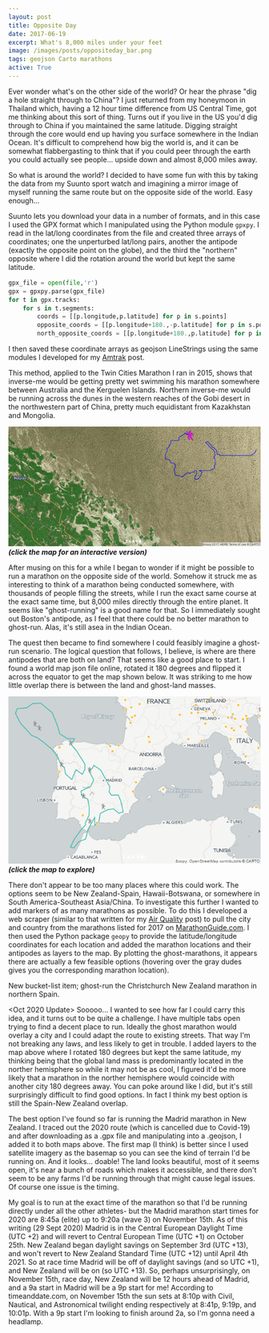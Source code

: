 ```yaml
---
layout: post
title: Opposite Day
date: 2017-06-19
excerpt: What's 8,000 miles under your feet
image: /images/posts/oppositeday_bar.png
tags: geojson Carto marathons
active: True
---
```


Ever wonder what's on the other side of the world? Or hear the phrase "dig a hole straight through to China"? I just returned from my honeymoon in Thailand which, having a 12 hour time difference from US Central Time, got me thinking about this sort of thing. Turns out if you live in the US you'd dig through to China if you maintained the same latitude. Digging straight through the core would end up having you surface somewhere in the Indian Ocean. It's difficult to comprehend how big the world is, and it can be somewhat flabbergasting to think that if you could peer through the earth you could actually see people... upside down and almost 8,000 miles away.

So what is around the world? I decided to have some fun with this by taking the data from my Suunto sport watch and imagining a mirror image of myself running the same route but on the opposite side of the world. Easy enough...

Suunto lets you download your data in a number of formats, and in this case I used the GPX format which I manipulated using the Python module `gpxpy`. I read in the lat/long coordinates from the file and created three arrays of coordinates; one the unperturbed lat/long pairs, another the antipode (exactly the opposite point on the globe), and the third the "northern" opposite where I did the rotation around the world but kept the same latitude.
```py
gpx_file = open(file,'r')
gpx = gpxpy.parse(gpx_file)
for t in gpx.tracks:
    for s in t.segments:
        coords = [[p.longitude,p.latitude] for p in s.points]
        opposite_coords = [[p.longitude+180.,-p.latitude] for p in s.points]
        north_opposite_coords = [[p.longitude+180.,p.latitude] for p in s.points]
```
I then saved these coordinate arrays as geojson LineStrings using the same modules I developed for my [Amtrak](/2017/america-by-train) post.

This method, applied to the Twin Cities Marathon I ran in 2015, shows that inverse-me would be getting pretty wet swimming his marathon somewhere between Australia and the Kerguelen Islands. Northern inverse-me would be running across the dunes in the western reaches of the Gobi desert in the northwestern part of China, pretty much equidistant from Kazakhstan and Mongolia.

[![image](/images/posts/oppositeday.png)](/posts/OppositeDay)
***(click the map for an interactive version)***

After musing on this for a while I began to wonder if it might be possible to run a marathon on the opposite side of the world. Somehow it struck me as interesting to think of a marathon being conducted somewhere, with thousands of people filling the streets, while I run the exact same course at the exact same time, but 8,000 miles directly through the entire planet. It seems like "ghost-running" is a good name for that. So I immediately sought out Boston's antipode, as I feel that there could be no better marathon to ghost-run. Alas, it's still asea in the Indian Ocean.

The quest then became to find somewhere I could feasibly imagine a ghost-run scenario. The logical question that follows, I believe, is where are there antipodes that are both on land? That seems like a good place to start. I found a world map json file online, rotated it 180 degrees and flipped it across the equator to get the map shown below. It was striking to me how little overlap there is between the land and ghost-land masses.

[![image](/images/posts/oppositeday_antiworld.png)](/posts/OppositeDay/anti_world)
***(click the map to explore)***

There don't appear to be too many places where this could work. The options seem to be New Zealand-Spain, Hawaii-Botswana, or somewhere in South America-Southeast Asia/China. To investigate this further I wanted to add markers of as many marathons as possible. To do this I developed a web scraper (similar to that written for my [Air Quality](/2017/air-quality) post) to pull the city and country from the marathons listed for 2017 on [MarathonGuide.com](http://www.marathonguide.com). I then used the Python package `geopy` to provide the latitude/longitude coordinates for each location and added the marathon locations and their antipodes as layers to the map. By plotting the ghost-marathons, it appears there are actually a few feasible options (hovering over the gray dudes gives you the corresponding marathon location).

New bucket-list item; ghost-run the Christchurch New Zealand marathon in northern Spain.

<Oct 2020 Update>
Sooooo... I wanted to see how far I could carry this idea, and it turns out to be quite a challenge. I have multiple tabs open trying to find a decent place to run. Ideally the ghost marathon would overlay a city and I could adapt the route to existing streets. That way I'm not breaking any laws, and less likely to get in trouble. I added layers to the map above where I rotated 180 degrees but kept the same latitude, my thinking being that the global land mass is predominantly located in the norther hemisphere so while it may not be as cool, I figured it'd be more likely that a marathon in the norther hemisphere would coincide with another city 180 degrees away. You can poke around like I did, but it's still surprisingly difficult to find good options. In fact I think my best option is still the Spain-New Zealand overlap.

The best option I've found so far is running the Madrid marathon in New Zealand. I traced out the 2020 route (which is cancelled due to Covid-19) and after downloading as a .gpx file and manipulating into a .geojson, I added it to both maps above. The first map (I think) is better since I used satellite imagery as the basemap so you can see the kind of terrain I'd be running on. And it looks... doable! The land looks beautiful, most of it seems open, it's near a bunch of roads which makes it accessible, and there don't seem to be any farms I'd be running through that might cause legal issues. Of course one issue is the timing.

My goal is to run at the exact time of the marathon so that I'd be running directly under all the other athletes- but the Madrid marathon start times for 2020 are 8:45a (elite) up to 9:20a (wave 3) on November 15th. As of this writing (29 Sept 2020) Madrid is in the Central European Daylight Time (UTC +2) and will revert to Central European Time (UTC +1) on October 25th. New Zealand began daylight savings on September 3rd (UTC +13), and won't revert to New Zealand Standard Time (UTC +12) until April 4th 2021. So at race time Madrid will be off of daylight savings (and so UTC +1), and New Zealand will be on (so UTC +13). So, perhaps unsurprisingly, on November 15th, race day, New Zealand will be 12 hours ahead of Madrid, and a 9a start in Madrid will be a 9p start for me! According to timeanddate.com, on November 15th the sun sets at 8:10p with Civil, Nautical, and Astronomical twilight ending respectively at 8:41p, 9:19p, and 10:01p. With a 9p start I'm looking to finish around 2a, so I'm gonna need a headlamp.
